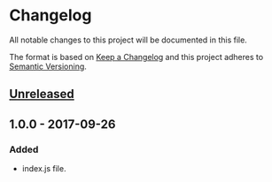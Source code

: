 # Changelog
All notable changes to this project will be documented in this file.

The format is based on [Keep a Changelog](http://keepachangelog.com/en/1.0.0/)
and this project adheres to [Semantic Versioning](http://semver.org/spec/v2.0.0.html).

## [Unreleased]

## 1.0.0 - 2017-09-26
### Added
- index.js file.

[Unreleased]: https://github.com/stipsan/semantic-release-sandbox/compare/v1.0.0...HEAD
